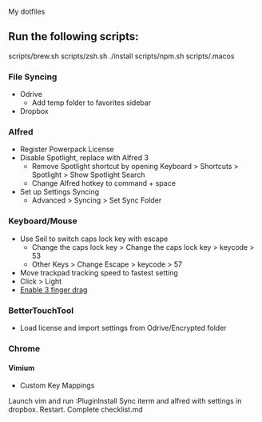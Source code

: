 My dotfiles

## Run the following scripts:
scripts/brew.sh
scripts/zsh.sh
./install
scripts/npm.sh
scripts/.macos

### File Syncing
* Odrive 
    * Add temp folder to favorites sidebar
* Dropbox

### Alfred
* Register Powerpack License
* Disable Spotlight, replace with Alfred 3
    * Remove Spotlight shortcut by opening Keyboard > Shortcuts > Spotlight > Show Spotlight Search
    * Change Alfred hotkey to command + space
* Set up Settings Syncing
    * Advanced > Syncing > Set Sync Folder

### Keyboard/Mouse
* Use Seil to switch caps lock key with escape
    * Change the caps lock key > Change the caps lock key > keycode > 53
    * Other Keys > Change Escape > keycode > 57
* Move trackpad tracking speed to fastest setting
* Click > Light
* [Enable 3 finger drag](https://support.apple.com/en-us/HT204609)

### BetterTouchTool
* Load license and import settings from Odrive/Encrypted folder

### Chrome
#### Vimium
* Custom Key Mappings

Launch vim and run :PluginInstall
Sync iterm and alfred with settings in dropbox.  Restart.
Complete checklist.md

